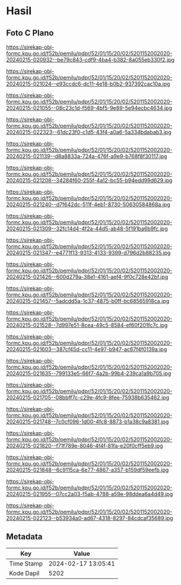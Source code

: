 # Hasil

## Foto C Plano

https://sirekap-obj-formc.kpu.go.id/f52b/pemilu/pdpr/52/01/15/20/02/5201152002020-20240215-020932--be79c843-cdf9-4ba4-b382-8a055eb330f2.jpg

https://sirekap-obj-formc.kpu.go.id/f52b/pemilu/pdpr/52/01/15/20/02/5201152002020-20240215-021024--e93ccdc6-dc11-4e18-b0b2-937392cac10a.jpg

https://sirekap-obj-formc.kpu.go.id/f52b/pemilu/pdpr/52/01/15/20/02/5201152002020-20240215-021055--08c23c1d-f569-4bf5-9e89-5e94ecbc4634.jpg

https://sirekap-obj-formc.kpu.go.id/f52b/pemilu/pdpr/52/01/15/20/02/5201152002020-20240215-022323--61dc23f0-c1d5-43f4-a0a6-5a334bdabab3.jpg

https://sirekap-obj-formc.kpu.go.id/f52b/pemilu/pdpr/52/01/15/20/02/5201152002020-20240215-021139--d8a8833a-724a-476f-a9e9-b768f8f30117.jpg

https://sirekap-obj-formc.kpu.go.id/f52b/pemilu/pdpr/52/01/15/20/02/5201152002020-20240215-021208--34284f60-255f-4a12-bc55-b94edd99d629.jpg

https://sirekap-obj-formc.kpu.go.id/f52b/pemilu/pdpr/52/01/15/20/02/5201152002020-20240215-021240--d7f642dc-511f-4eb1-8730-50630584868a.jpg

https://sirekap-obj-formc.kpu.go.id/f52b/pemilu/pdpr/52/01/15/20/02/5201152002020-20240215-021309--32fc14d4-4f2a-44d5-ab48-5f191ba6b9fc.jpg

https://sirekap-obj-formc.kpu.go.id/f52b/pemilu/pdpr/52/01/15/20/02/5201152002020-20240215-021347--e4771f13-9313-4133-9399-d796d2b88235.jpg

https://sirekap-obj-formc.kpu.go.id/f52b/pemilu/pdpr/52/01/15/20/02/5201152002020-20240215-021426--600d279a-38e1-4161-aef4-9f0c728e42bf.jpg

https://sirekap-obj-formc.kpu.go.id/f52b/pemilu/pdpr/52/01/15/20/02/5201152002020-20240215-021457--5adcdd5a-1c37-4875-b0ff-bc68565918ca.jpg

https://sirekap-obj-formc.kpu.go.id/f52b/pemilu/pdpr/52/01/15/20/02/5201152002020-20240215-021528--7d997e51-8cea-49c5-8584-ef60f201fc7c.jpg

https://sirekap-obj-formc.kpu.go.id/f52b/pemilu/pdpr/52/01/15/20/02/5201152002020-20240215-021603--387cf45d-cc11-4e97-b947-ac67f4f0139a.jpg

https://sirekap-obj-formc.kpu.go.id/f52b/pemilu/pdpr/52/01/15/20/02/5201152002020-20240215-021635--799133e5-66f7-4a2b-99b4-239ca1a9b705.jpg

https://sirekap-obj-formc.kpu.go.id/f52b/pemilu/pdpr/52/01/15/20/02/5201152002020-20240215-021705--08bbff7c-c29e-4fc9-8fee-75938b635462.jpg

https://sirekap-obj-formc.kpu.go.id/f52b/pemilu/pdpr/52/01/15/20/02/5201152002020-20240215-021748--7c0cf096-1d00-4fc8-8873-b1a38c9a8381.jpg

https://sirekap-obj-formc.kpu.go.id/f52b/pemilu/pdpr/52/01/15/20/02/5201152002020-20240215-021820--f71f789e-8046-4f4f-81fa-e20f0cff5eb9.jpg

https://sirekap-obj-formc.kpu.go.id/f52b/pemilu/pdpr/52/01/15/20/02/5201152002020-20240215-021848--6c9115ca-6e77-4867-a357-b159df59eefb.jpg

https://sirekap-obj-formc.kpu.go.id/f52b/pemilu/pdpr/52/01/15/20/02/5201152002020-20240215-021955--07cc2a03-f5ab-4788-a59e-98ddea6a4d49.jpg

https://sirekap-obj-formc.kpu.go.id/f52b/pemilu/pdpr/52/01/15/20/02/5201152002020-20240215-022123--b53934a0-ad67-4318-8297-84cdcaf35689.jpg


## Metadata

| Key        | Value               |
| ---------- | ------------------- |
| Time Stamp | 2024-02-17 13:05:41 |
| Kode Dapil | 5202                |



